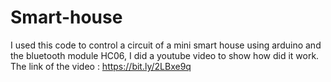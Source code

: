 # Smart-house
I used this code to control a circuit of a  mini smart house using arduino and the bluetooth module HC06, I did a youtube video to show how did it work.  
The link of the video :
https://bit.ly/2LBxe9q
